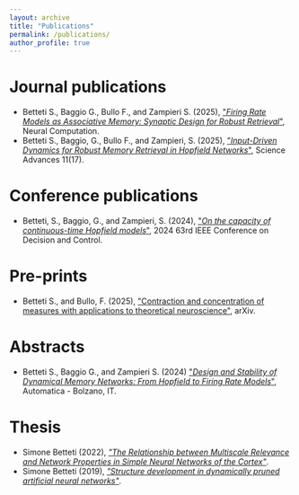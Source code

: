 ```yaml
---
layout: archive
title: "Publications"
permalink: /publications/
author_profile: true
---
```


# Journal publications
* Betteti S., Baggio G., Bullo F., and Zampieri S. (2025), ["_Firing Rate Models as Associative Memory: Synaptic Design for Robust Retrieval_"](https://direct.mit.edu/neco/article-abstract/doi/10.1162/neco.a.28/132659/Firing-Rate-Models-as-Associative-Memory-Synaptic?redirectedFrom=fulltext), Neural Computation.
* Betteti S., Baggio, G., Bullo F., and Zampieri, S. (2025), ["_Input-Driven Dynamics for Robust Memory Retrieval in Hopfield Networks_"](https://www.science.org/doi/10.1126/sciadv.adu6991), Science Advances 11(17).

# Conference publications
* Betteti, S., Baggio, G., and Zampieri, S. (2024), ["_On the capacity of continuous-time Hopfield models_"](https://ieeexplore.ieee.org/document/10886497), 2024 63rd IEEE Conference on Decision and Control.

# Pre-prints
* Betteti S., and Bullo, F. (2025), ["Contraction and concentration of measures with applications to theoretical neuroscience"](https://arxiv.org/abs/2504.05666), arXiv.

# Abstracts
* Betteti S., Baggio G., and Zampieri S. (2024) ["_Design and Stability of Dynamical Memory Networks: From Hopfield to Firing Rate Models_"](https://automatica2024.unibz.it/wp-content/uploads/2024/09/Proceedings-reduced-size.pdf), Automatica - Bolzano, IT.

# Thesis
* Simone Betteti (2022), [_"The Relationship between Multiscale Relevance and Network Properties in Simple Neural Networks of the Cortex"_](https://github.com/sim1bet/M.Sc.-Thesis/blob/main/TheRelationshipBetweenMSRandSimpleNNofTheCortex.pdf).
* Simone Betteti (2019), [_"Structure development in dynamically pruned artificial neural networks"_](https://github.com/sim1bet/B.Sc.-Thesis/blob/master/StructureDevelopmentInDynamicallyPrunedANNs.pdf).
